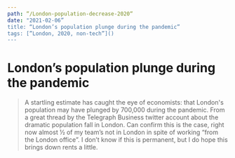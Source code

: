 ```yaml
---
path: “/London-population-decrease-2020“
date: "2021-02-06”
title: “London’s population plunge during the pandemic”
tags: [”London, 2020, non-tech”]()
---
```


# London’s population plunge during the pandemic

> A startling estimate has caught the eye of economists: that London's population may have plunged by 700,000 during the pandemic.
From a great thread by the Telegraph Business twitter account about the dramatic population fall in London. Can confirm this is the case, right now almost ½ of my team’s not in London in spite of working “from the London office”. I don’t know if this is permanent, but I do hope this brings down rents a little.



